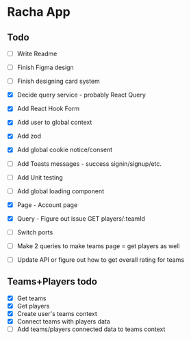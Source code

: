 # Racha App

## Todo
- [ ] Write Readme
- [ ] Finish Figma design
- [ ] Finish designing card system
- [X] Decide query service - probably React Query
- [X] Add React Hook Form
- [X] Add user to global context
- [X] Add zod
- [X] Add global cookie notice/consent
- [ ] Add Toasts messages - success signin/signup/etc.
- [ ] Add Unit testing
- [ ] Add global loading component

- [X] Page - Account page
- [X] Query - Figure out issue GET players/:teamId
- [ ] Switch ports

- [ ] Make 2 queries to make teams page = get players as well
- [ ] Update API or figure out how to get overall rating for teams

## Teams+Players todo
- [X] Get teams
- [X] Get players
- [X] Create user's teams context
- [X] Connect teams with players data
- [ ] Add teams/players connected data to teams context
